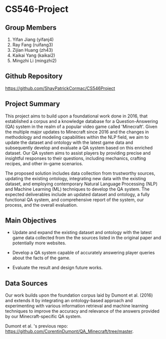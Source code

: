 # CS546-Project

## Group Members
1. Yifan Jiang (yifanj4)	
2. Ray Fang (ruifang3)	
3. Zijian Huang (zh43)
4. Kaikai Yang (kaikai2)
5. Mingzhi Li (mingzhi2)


## Github Repository

https://github.com/ShayPatrickCormac/CS546Project

## Project Summary

This project aims to build upon a foundational work done in 2016, that established a corpus and a knowledge database for a Question-Answering (QA) system in the realm of a popular video game called 'Minecraft'. Given the multiple major updates to Minecraft since 2016 and the changes in methodology and modeling capabilities within the NLP field, we aim to update the dataset and ontology with the latest game data and subsequently develop and evaluate a QA system based on this enriched dataset. Our QA system aims to assist players by providing precise and insightful responses to their questions, including mechanics, crafting recipes, and other in-game scenarios.

The proposed solution includes data collection from trustworthy sources, updating the existing ontology, integrating new data with the existing dataset, and employing contemporary Natural Language Processing (NLP) and Machine Learning (ML) techniques to develop the QA system. The expected deliverables include an updated dataset and ontology, a fully functional QA system, and comprehensive report of the system, our process, and the overall evaluation.

## Main Objectives

- Update and expand the existing dataset and ontology with the latest game data collected from the the sources listed in the original paper and potentially more websites.
    
- Develop a QA system capable of accurately answering player queries about the facts of the game.
    
- Evaluate the result and design future works. 


## Data Sources

Our work builds upon the foundation corpus laid by Dumont et al. (2016) and extends it by integrating an ontology-based approach and experimenting with various information retrieval and machine learning techniques to improve the accuracy and relevance of the answers provided by our Minecraft-specific QA system.

Dumont et al. 's previous repo: https://github.com/CorentinDumont/QA_Minecraft/tree/master. 
